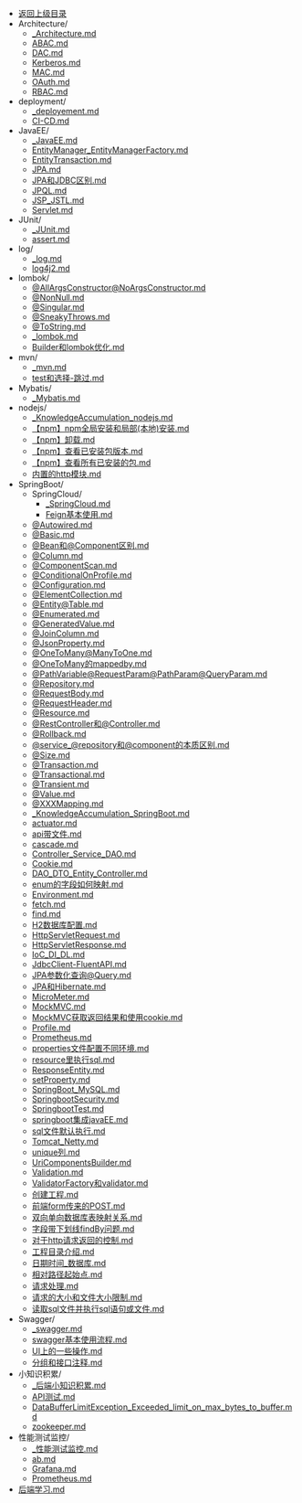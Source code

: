 - [返回上级目录](../)
- Architecture/
    - [_Architecture.md](计算机/后端学习/Architecture/_Architecture.md)
    - [ABAC.md](计算机/后端学习/Architecture/ABAC.md)
    - [DAC.md](计算机/后端学习/Architecture/DAC.md)
    - [Kerberos.md](计算机/后端学习/Architecture/Kerberos.md)
    - [MAC.md](计算机/后端学习/Architecture/MAC.md)
    - [OAuth.md](计算机/后端学习/Architecture/OAuth.md)
    - [RBAC.md](计算机/后端学习/Architecture/RBAC.md)
- deployment/
    - [_deployement.md](计算机/后端学习/deployment/_deployement.md)
    - [CI-CD.md](计算机/后端学习/deployment/CI-CD.md)
- JavaEE/
    - [_JavaEE.md](计算机/后端学习/JavaEE/_JavaEE.md)
    - [EntityManager_EntityManagerFactory.md](计算机/后端学习/JavaEE/EntityManager_EntityManagerFactory.md)
    - [EntityTransaction.md](计算机/后端学习/JavaEE/EntityTransaction.md)
    - [JPA.md](计算机/后端学习/JavaEE/JPA.md)
    - [JPA和JDBC区别.md](计算机/后端学习/JavaEE/JPA和JDBC区别.md)
    - [JPQL.md](计算机/后端学习/JavaEE/JPQL.md)
    - [JSP_JSTL.md](计算机/后端学习/JavaEE/JSP_JSTL.md)
    - [Servlet.md](计算机/后端学习/JavaEE/Servlet.md)
- JUnit/
    - [_JUnit.md](计算机/后端学习/JUnit/_JUnit.md)
    - [assert.md](计算机/后端学习/JUnit/assert.md)
- log/
    - [_log.md](计算机/后端学习/log/_log.md)
    - [log4j2.md](计算机/后端学习/log/log4j2.md)
- lombok/
    - [@AllArgsConstructor@NoArgsConstructor.md](计算机/后端学习/lombok/@AllArgsConstructor@NoArgsConstructor.md)
    - [@NonNull.md](计算机/后端学习/lombok/@NonNull.md)
    - [@Singular.md](计算机/后端学习/lombok/@Singular.md)
    - [@SneakyThrows.md](计算机/后端学习/lombok/@SneakyThrows.md)
    - [@ToString.md](计算机/后端学习/lombok/@ToString.md)
    - [_lombok.md](计算机/后端学习/lombok/_lombok.md)
    - [Builder和lombok优化.md](计算机/后端学习/lombok/Builder和lombok优化.md)
- mvn/
    - [_mvn.md](计算机/后端学习/mvn/_mvn.md)
    - [test和选择-跳过.md](计算机/后端学习/mvn/test和选择-跳过.md)
- Mybatis/
    - [_Mybatis.md](计算机/后端学习/Mybatis/_Mybatis.md)
- nodejs/
    - [_KnowledgeAccumulation_nodejs.md](计算机/后端学习/nodejs/_KnowledgeAccumulation_nodejs.md)
    - [【npm】npm全局安装和局部(本地)安装.md](计算机/后端学习/nodejs/【npm】npm全局安装和局部(本地)安装.md)
    - [【npm】卸载.md](计算机/后端学习/nodejs/【npm】卸载.md)
    - [【npm】查看已安装包版本.md](计算机/后端学习/nodejs/【npm】查看已安装包版本.md)
    - [【npm】查看所有已安装的包.md](计算机/后端学习/nodejs/【npm】查看所有已安装的包.md)
    - [内置的http模块.md](计算机/后端学习/nodejs/内置的http模块.md)
- SpringBoot/
    - SpringCloud/
        - [_SpringCloud.md](计算机/后端学习/SpringBoot/SpringCloud/_SpringCloud.md)
        - [Feign基本使用.md](计算机/后端学习/SpringBoot/SpringCloud/Feign基本使用.md)
    - [@Autowired.md](计算机/后端学习/SpringBoot/@Autowired.md)
    - [@Basic.md](计算机/后端学习/SpringBoot/@Basic.md)
    - [@Bean和@Component区别.md](计算机/后端学习/SpringBoot/@Bean和@Component区别.md)
    - [@Column.md](计算机/后端学习/SpringBoot/@Column.md)
    - [@ComponentScan.md](计算机/后端学习/SpringBoot/@ComponentScan.md)
    - [@ConditionalOnProfile.md](计算机/后端学习/SpringBoot/@ConditionalOnProfile.md)
    - [@Configuration.md](计算机/后端学习/SpringBoot/@Configuration.md)
    - [@ElementCollection.md](计算机/后端学习/SpringBoot/@ElementCollection.md)
    - [@Entity@Table.md](计算机/后端学习/SpringBoot/@Entity@Table.md)
    - [@Enumerated.md](计算机/后端学习/SpringBoot/@Enumerated.md)
    - [@GeneratedValue.md](计算机/后端学习/SpringBoot/@GeneratedValue.md)
    - [@JoinColumn.md](计算机/后端学习/SpringBoot/@JoinColumn.md)
    - [@JsonProperty.md](计算机/后端学习/SpringBoot/@JsonProperty.md)
    - [@OneToMany@ManyToOne.md](计算机/后端学习/SpringBoot/@OneToMany@ManyToOne.md)
    - [@OneToMany的mappedby.md](计算机/后端学习/SpringBoot/@OneToMany的mappedby.md)
    - [@PathVariable@RequestParam@PathParam@QueryParam.md](计算机/后端学习/SpringBoot/@PathVariable@RequestParam@PathParam@QueryParam.md)
    - [@Repository.md](计算机/后端学习/SpringBoot/@Repository.md)
    - [@RequestBody.md](计算机/后端学习/SpringBoot/@RequestBody.md)
    - [@RequestHeader.md](计算机/后端学习/SpringBoot/@RequestHeader.md)
    - [@Resource.md](计算机/后端学习/SpringBoot/@Resource.md)
    - [@RestController和@Controller.md](计算机/后端学习/SpringBoot/@RestController和@Controller.md)
    - [@Rollback.md](计算机/后端学习/SpringBoot/@Rollback.md)
    - [@service_@repository和@component的本质区别.md](计算机/后端学习/SpringBoot/@service_@repository和@component的本质区别.md)
    - [@Size.md](计算机/后端学习/SpringBoot/@Size.md)
    - [@Transaction.md](计算机/后端学习/SpringBoot/@Transaction.md)
    - [@Transactional.md](计算机/后端学习/SpringBoot/@Transactional.md)
    - [@Transient.md](计算机/后端学习/SpringBoot/@Transient.md)
    - [@Value.md](计算机/后端学习/SpringBoot/@Value.md)
    - [@XXXMapping.md](计算机/后端学习/SpringBoot/@XXXMapping.md)
    - [_KnowledgeAccumulation_SpringBoot.md](计算机/后端学习/SpringBoot/_KnowledgeAccumulation_SpringBoot.md)
    - [actuator.md](计算机/后端学习/SpringBoot/actuator.md)
    - [api带文件.md](计算机/后端学习/SpringBoot/api带文件.md)
    - [cascade.md](计算机/后端学习/SpringBoot/cascade.md)
    - [Controller_Service_DAO.md](计算机/后端学习/SpringBoot/Controller_Service_DAO.md)
    - [Cookie.md](计算机/后端学习/SpringBoot/Cookie.md)
    - [DAO_DTO_Entity_Controller.md](计算机/后端学习/SpringBoot/DAO_DTO_Entity_Controller.md)
    - [enum的字段如何映射.md](计算机/后端学习/SpringBoot/enum的字段如何映射.md)
    - [Environment.md](计算机/后端学习/SpringBoot/Environment.md)
    - [fetch.md](计算机/后端学习/SpringBoot/fetch.md)
    - [find.md](计算机/后端学习/SpringBoot/find.md)
    - [H2数据库配置.md](计算机/后端学习/SpringBoot/H2数据库配置.md)
    - [HttpServletRequest.md](计算机/后端学习/SpringBoot/HttpServletRequest.md)
    - [HttpServletResponse.md](计算机/后端学习/SpringBoot/HttpServletResponse.md)
    - [IoC_DI_DL.md](计算机/后端学习/SpringBoot/IoC_DI_DL.md)
    - [JdbcClient-FluentAPI.md](计算机/后端学习/SpringBoot/JdbcClient-FluentAPI.md)
    - [JPA参数化查询@Query.md](计算机/后端学习/SpringBoot/JPA参数化查询@Query.md)
    - [JPA和Hibernate.md](计算机/后端学习/SpringBoot/JPA和Hibernate.md)
    - [MicroMeter.md](计算机/后端学习/SpringBoot/MicroMeter.md)
    - [MockMVC.md](计算机/后端学习/SpringBoot/MockMVC.md)
    - [MockMVC获取返回结果和使用cookie.md](计算机/后端学习/SpringBoot/MockMVC获取返回结果和使用cookie.md)
    - [Profile.md](计算机/后端学习/SpringBoot/Profile.md)
    - [Prometheus.md](计算机/后端学习/SpringBoot/Prometheus.md)
    - [properties文件配置不同环境.md](计算机/后端学习/SpringBoot/properties文件配置不同环境.md)
    - [resource里执行sql.md](计算机/后端学习/SpringBoot/resource里执行sql.md)
    - [ResponseEntity.md](计算机/后端学习/SpringBoot/ResponseEntity.md)
    - [setProperty.md](计算机/后端学习/SpringBoot/setProperty.md)
    - [SpringBoot_MySQL.md](计算机/后端学习/SpringBoot/SpringBoot_MySQL.md)
    - [SpringbootSecurity.md](计算机/后端学习/SpringBoot/SpringbootSecurity.md)
    - [SpringbootTest.md](计算机/后端学习/SpringBoot/SpringbootTest.md)
    - [springboot集成javaEE.md](计算机/后端学习/SpringBoot/springboot集成javaEE.md)
    - [sql文件默认执行.md](计算机/后端学习/SpringBoot/sql文件默认执行.md)
    - [Tomcat_Netty.md](计算机/后端学习/SpringBoot/Tomcat_Netty.md)
    - [unique列.md](计算机/后端学习/SpringBoot/unique列.md)
    - [UriComponentsBuilder.md](计算机/后端学习/SpringBoot/UriComponentsBuilder.md)
    - [Validation.md](计算机/后端学习/SpringBoot/Validation.md)
    - [ValidatorFactory和validator.md](计算机/后端学习/SpringBoot/ValidatorFactory和validator.md)
    - [创建工程.md](计算机/后端学习/SpringBoot/创建工程.md)
    - [前端form传来的POST.md](计算机/后端学习/SpringBoot/前端form传来的POST.md)
    - [双向单向数据库表映射关系.md](计算机/后端学习/SpringBoot/双向单向数据库表映射关系.md)
    - [字段带下划线findBy问题.md](计算机/后端学习/SpringBoot/字段带下划线findBy问题.md)
    - [对于http请求返回的控制.md](计算机/后端学习/SpringBoot/对于http请求返回的控制.md)
    - [工程目录介绍.md](计算机/后端学习/SpringBoot/工程目录介绍.md)
    - [日期时间_数据库.md](计算机/后端学习/SpringBoot/日期时间_数据库.md)
    - [相对路径起始点.md](计算机/后端学习/SpringBoot/相对路径起始点.md)
    - [请求处理.md](计算机/后端学习/SpringBoot/请求处理.md)
    - [请求的大小和文件大小限制.md](计算机/后端学习/SpringBoot/请求的大小和文件大小限制.md)
    - [读取sql文件并执行sql语句或文件.md](计算机/后端学习/SpringBoot/读取sql文件并执行sql语句或文件.md)
- Swagger/
    - [_swagger.md](计算机/后端学习/Swagger/_swagger.md)
    - [swagger基本使用流程.md](计算机/后端学习/Swagger/swagger基本使用流程.md)
    - [UI上的一些操作.md](计算机/后端学习/Swagger/UI上的一些操作.md)
    - [分组和接口注释.md](计算机/后端学习/Swagger/分组和接口注释.md)
- 小知识积累/
    - [_后端小知识积累.md](计算机/后端学习/小知识积累/_后端小知识积累.md)
    - [API测试.md](计算机/后端学习/小知识积累/API测试.md)
    - [DataBufferLimitException_Exceeded_limit_on_max_bytes_to_buffer.md](计算机/后端学习/小知识积累/DataBufferLimitException_Exceeded_limit_on_max_bytes_to_buffer.md)
    - [zookeeper.md](计算机/后端学习/小知识积累/zookeeper.md)
- 性能测试监控/
    - [_性能测试监控.md](计算机/后端学习/性能测试监控/_性能测试监控.md)
    - [ab.md](计算机/后端学习/性能测试监控/ab.md)
    - [Grafana.md](计算机/后端学习/性能测试监控/Grafana.md)
    - [Prometheus.md](计算机/后端学习/性能测试监控/Prometheus.md)
- [后端学习.md](计算机/后端学习/后端学习.md)